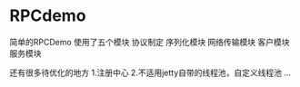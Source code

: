 # RPCdemo
简单的RPCDemo
使用了五个模块
协议制定
序列化模块
网络传输模块
客户模块
服务模块


还有很多待优化的地方
1.注册中心
2.不适用jetty自带的线程池，自定义线程池
...
